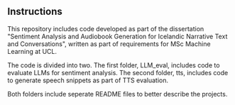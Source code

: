 ## Instructions

This repository includes code developed as part of the dissertation "Sentiment Analysis and Audiobook Generation for Icelandic Narrative Text and Conversations", written as part of requirements for MSc Machine Learning at UCL.

The code is divided into two. The first folder, LLM_eval, includes code to evaluate LLMs for sentiment analysis. The second folder, tts, includes code to generate speech snippets as part of TTS evaluation. 

Both folders include seperate README files to better describe the projects. 
